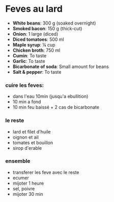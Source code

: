 # Feves au lard

- **White beans**: 300 g (soaked overnight)
- **Smoked bacon**: 150 g (thick-cut)
- **Onion**: 1 large (diced)
- **Diced tomatoes**: 500 ml
- **Maple syrup**: ¼ cup
- **Chicken broth**: 750 ml
- **Cumin**: To taste
- **Garlic**: To taste
- **Bicarbonate of soda**: Small amount for beans
- **Salt & pepper**: To taste

### cuire les feves:

- dans l'eau 10min (jusqu'a ebullition)
- 10 min a fond
- 10 min feu baissé + 2 cas de bicarbonate

### le reste

- lard et filet d'huile
- oignon et ail
- tomates et bouillon
- sirop d'erable

### ensemble

- transferer les feve avec le reste
- ecumer
- mijoter 1 heure
- sel, poivre
- mijoter 30 min
